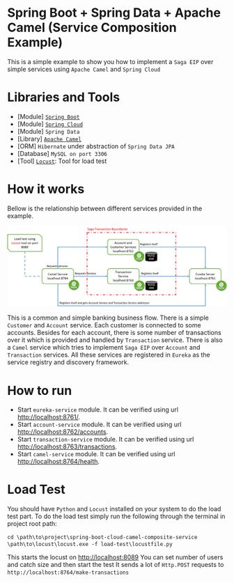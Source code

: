 # Spring Boot + Spring Data + Apache Camel (Service Composition Example)

This is a simple example to show you how to implement a `Saga EIP` over simple 
services using `Apache Camel` and `Spring Cloud`

# Libraries and Tools
* [Module] [`Spring Boot`](https://spring.io/projects/spring-boot)
* [Module] [`Spring Cloud`](https://spring.io/projects/spring-cloud)
* [Module] `Spring Data`
* [Library] [`Apache Camel`](https://camel.apache.org/)
* [ORM] `Hibernate` under abstraction of `Spring Data JPA`
* [Database] `MySQL on port 3306`
* [Tool] [`Locust`](https://locust.io/): Tool for load test


# How it works

Bellow is the relationship between different services provided in the example.

![Architecture](imgs/camel-cloud-saga-arch.png)


This is a common and simple banking business flow. There is a simple `Customer` and `Account` service. Each customer is 
connected to some accounts. Besides for each account, there is some number of transactions over it which is provided and
handled by `Transaction` service. 
There is also a `Camel` service which tries to implement `Saga EIP` over `Account` and `Transaction` services.
All these services are registered in `Eureka` as the service registry and discovery framework.


# How to run
* Start `eureka-service` module. It can be verified using url [http://localhost:8761/](http://localhost:8761/).
* Start `account-service` module. It can be verified using url [http://localhost:8762/accounts](http://localhost:8762/accounts).
* Start `transaction-service` module. It can be verified using url [http://localhost:8763/transactions](http://localhost:8763/transactions).
* Start `camel-service` module. It can be verified using url [http://localhost:8764/health](http://localhost:8764/health).

# Load Test
You should have `Python` and `Locust` installed on your system to do the load test part. To do the load test
simply run the following through the terminal in project root path:
```
cd \path\to\project\spring-boot-cloud-camel-composite-service 
\path\to\locust\locust.exe -f load-test\locustfile.py
```

This starts the locust on  [http://localhost:8089](http://localhost:8089/)
You can set number of users and catch size and then start the test
It sends a lot of `Http.POST` requests to `http://localhost:8764/make-transactions`
